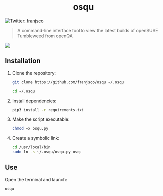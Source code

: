 <h1 align="center">osqu</h1>
<p>
  </a>
  <a href="https://twitter.com/franjsco" target="_blank">
    <img alt="Twitter: franjsco" src="https://img.shields.io/twitter/follow/franjsco.svg?style=social" />
  </a>
</p>


> A command-line interface tool to view the latest builds of openSUSE Tumbleweed from openQA



<a href="https://asciinema.org/a/391337" target="_blank"><img src="https://asciinema.org/a/391337.svg" /></a>


## Installation

1. Clone the repository:
    ```sh
    git clone https://github.com/franjsco/osqu ~/.osqu

    cd ~/.osqu
    ```

2. Install dependencies:
    ```sh
    pip3 install -r requirements.txt
    ```

3. Make the script executable:
    ```sh
    chmod +x osqu.py
    ```

4. Create a symbolic link:
    ```sh
    cd /usr/local/bin
    sudo ln -s ~/.osqu/osqu.py osqu
    ```


## Use
Open the terminal and launch:
```sh
osqu
```
